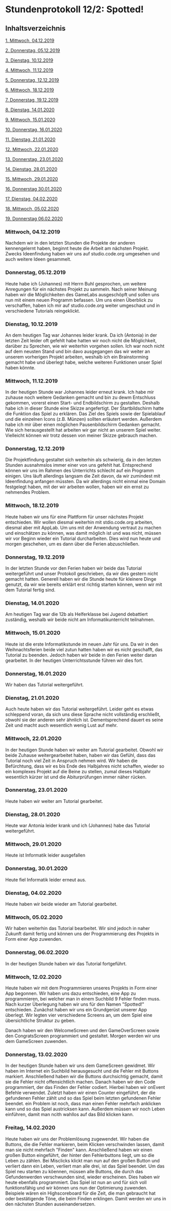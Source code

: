 # Stundenprotokoll 12/2: Spotted!

## Inhaltsverzeichnis

[1. Mittwoch, 04.12.2019](#1)

[2. Donnerstag, 05.12.2019](#2)

[3. Dienstag, 10.12.2019](#3)

[4. Mittwoch, 11.12.2019](#4)

[5. Donnerstag, 12.12.2019](#5)

[6. Mittwoch, 18.12.2019](#6)

[7. Donnerstag, 19.12.2019](#7)

[8. Dienstag, 14.01.2020](#8)

[9. Mittwoch, 15.01.2020](#9)

[10. Donnerstag, 16.01.2020](#10)

[11. Dienstag, 21.01.2020](#11)

[12. Mittwoch, 22.01.2020](#12)

[13. Donnerstag, 23.01.2020](#13)

[14. Dienstag, 28.01.2020](#14)

[15. Mittwoch, 29.01.2020](#15)

[16. Donnerstag 30.01.2020](#16)

[17. Dienstag, 04.02.2020](#17)

[18. Mittwoch, 05.02.2020](#18)

[19. Donnerstag 06.02.2020](#19) 

### Mittwoch, 04.12.2019<a name="1"></a>

Nachdem wir in den letzten Stunden die Projekte der anderen kennengelernt haben, beginnt heute die Arbeit am nächsten Projekt. Zwecks Ideenfindung haben wir uns auf studio.code.org umgesehen und auch weitere Ideen gesammelt.


### Donnerstag, 05.12.2019<a name="2"></a>

Heute habe ich (Johannes) mit Herrn Buhl gesprochen, um weitere Anregungen für ein nächstes Projekt zu sammeln. Nach seiner Meinung haben wir die Möglichkeiten des GameLabs ausgeschöpft und sollen uns nun mit einem neuen Programm befassen. Um uns einen Überblick zu verschaffen, haben ich mir auf studio.code.org weiter umgeschaut und in verschiedene Tutorials reingeklickt.


### Dienstag, 10.12.2019<a name="3"></a>

An dem heutigen Tag war Johannes leider krank. Da ich (Antonia) in der letzten Zeit leider oft gefehlt habe hatten wir noch nicht die Möglichkeit, darüber zu Sprechen, wie wir weiterhin vorgehen sollen. Ich war noch nicht auf dem neusten Stand und bin davo ausgegangen das wir weiter an unserem vorherigen Projekt arbeiten, weshalb ich ein Brainstorming gemacht habe und überlegt habe, welche weiteren Funktionen unser Spiel haben könnte.


### Mittwoch, 11.12.2019<a name="4"></a>

In der heutigen Stunde war Johannes leider erneut krank. Ich habe mir zuhause noch weitere Gedanken gemacht und bin zu dewm Entschluss gekommen, vorerst einen Start- und Endbildschirm zu gestalten. Deshalb habe ich in dieser Stunde eine Skizze angefertigt. Der Startbildschirm hatte die Funktion das Spiel zu erklären. Das Ziel des Spiels sowie der Spielablauf und die einzelnen Icons (z.B. Münzen) sollten erläutert werden. Außerdem habe ich mir über einen möglichen Pausenbildschirm Gedanken gemacht. Wie sich herausgestellt hat arbeiten wir gar nicht an unserem Spiel weiter. Vielleicht können wir trotz dessen von meiner Skizze gebrauch machen.


### Donnerstag, 12.12.2019<a name="5"></a>

Die Projektfindung gestaltet sich weiterhin als schwierig, da in den letzten Stunden ausnahmslos immer einer von uns gefehlt hat. Entsprechend können wir uns im Rahmen des Unterrichts schlecht auf ein Programm einigen. Uns läuft allerdings langsam die Zeit davon, da wir zumindest mit Ideenfindung anfangen müssten. Da wir allerdings nicht einmal eine Domain festgelegt haben, mit der wir arbeiten wollen, haben wir ein ernst zu nehmendes Problem.


### Mittwoch, 18.12.2019<a name="6"></a>

Heute haben wir uns für eine Plattform für unser nächstes Projekt entschieden. Wir wollen diesmal weiterhin mit stdio.code.org arbeiten, diesmal aber mit AppLab. Um uns mit der Anwendung vertraut zu machen und einschätzen zu können, was damit möglich ist und was nicht, müssen wir vor Beginn wieder ein Tutorial durcharbeiten. Dies wird nun heute und morgen geschehen, um es dann über die Ferien abzuschließen.


### Donnerstag, 19.12.2019<a name="7"></a>

In der letzten Stunde vor den Ferien haben wir beide das Tutorial weitergeführt und unser Protokoll geschrieben, da wir dies gestern nicht gemacht hatten. Generell haben wir die Stunde heute für kleinere Dinge genutzt, da wir wie bereits erklärt erst richtig starten können, wenn wir mit dem Tutorial fertig sind.


### Dienstag, 14.01.2020<a name="8"></a>

Am heutigen Tag war die 12b als Helferklasse bei Jugend debattiert zuständig, weshalb wir beide nicht am Informatikunterricht teilnahmen.


### Mittwoch, 15.01.2020<a name="9"></a>

Heute ist die erste Informatikstunde im neuen Jahr für uns. Da wir in den Weihnachtsferien beide viel zutun hatten haben wir es nicht geschafft, das Tutorial zu beenden. Jedoch haben wir beide in den Ferien weiter daran gearbeitet. In der heutigen Unterrichtsstunde führen wir dies fort.


### Donnerstag, 16.01.2020<a name="10"></a>

Wir haben das Tutorial weitergeführt.


### Dienstag, 21.01.2020<a name="11"></a>

Auch heute haben wir das Tutorial weitergeführt. Leider geht es etwas schleppend voran, da sich uns diese Sprache nicht vollständig erschließt, obwohl sie der anderen sehr ähnlich ist. Dementsprechend dauert es seine Zeit und macht auch wesentlich wenig Lust auf mehr.


### Mittwoch, 22.01.2020<a name="12"></a>

In der heutigen Stunde haben wir weiter am Tutorial gearbeitet. Obwohl wir beide Zuhause weitergearbeitet haben, haben wir das Gefühl, dass das Tutorial noch viel Zeit in Anspruch nehmen wird. Wir haben die Befürchtung, dass wir es bis Ende des Halbjahres nicht schaffen, wieder so ein komplexes Projekt auf die Beine zu stellen, zumal dieses Halbjahr wesentlich kürzer ist und die Abiturprüfungen immer näher rücken.


### Donnerstag, 23.01.2020<a name="13"></a>

Heute haben wir weiter am Tutorial gearbeitet.


### Dienstag, 28.01.2020<a name="14"></a>

Heute war Antonia leider krank und ich (Johannes) habe das Tutorial weitergeführt.


### Mittwoch, 29.01.2020<a name="15"></a>

Heute ist Informatik leider ausgefallen


### Donnerstag, 30.01.2020<a name="16"></a>

Heute fiel Informatik leider erneut aus.


### Dienstag, 04.02.2020<a name="17"></a>

Heute haben wir beide wieder am Tutorial gearbeitet.


### Mittwoch, 05.02.2020<a name="18"></a>

Wir haben weiterhin das Tutorial bearbeitet. Wir sind jedoch in naher Zukunft damit fertig und können uns der Programmierung des Projekts in Form einer App zuwenden.


### Donnerstag, 06.02.2020<a name="19"></a>

In der heutigen Stunde haben wir das Tutorial fortgeführt.


### Mittwoch, 12.02.2020

Heute haben wir mit dem Programmieren unseres Projekts in Form einer App begonnen. Wir haben uns dazu entschieden, eine App zu programmieren, bei welcher man in einem Suchbild 9 Fehler finden muss. Nach kurzer Überlegung haben wir uns für den Namen "Spotted!" entschieden. 
Zunächst haben wir uns ein Grundgerüst unserer App überlegt. Wir legten vier verschiedene Screens an, um dem Spiel eine übersichtliche Struktur zu geben. 

Danach haben wir den WelcomeScreen und den GameOverScreen sowie den CongratsScreen programmiert und gestaltet. Morgen werden wir uns dem GameScreen zuwenden.

### Donnerstag, 13.02.2020

In der heutigen Stunde haben wir uns dem GameScreen gewidmet. Wir haben im Internet ein Suchbild herausgesucht und die Fehler mit Buttons markiert. Anschließend haben wir die Buttons durchsichtig gemacht, damit sie die Fehler nicht offensichtlich machen. Danach haben wir den Code programmiert, der das Finden der Fehler codiert. Hierbei haben wir onEvent Befehle verwendet.
Zuletzt haben wir einen Counter eingeführt, der die gefundenen Fehler zählt und so das Spiel beim letzten gefundenen Fehler beendet. ein Problem ist noch, dass man einen Fehler mehrfach anklicken kann und so das Spiel austricksen kann. Außerdem müssen wir noch Leben einführen, damit man ncith wahllos auf das Bild klicken kann.


### Freitag, 14.02.2020

Heute haben wir uns der Problemlösung zugewendet. Wir haben die Buttons, die die Fehler markieren, beim Klicken verschwinden lassen, damit man sie nicht mehrfach "Finden" kann. Anschließend haben wir einen großen Button eingeführt, der hinter den Fehlerbuttons liegt, um so die Leben zu zählen. Bei Misclicks klickt man nun auf den großen Button und verliert dann ein Leben, verliert man alle drei, ist das Spiel beendet. 
Um das Spiel neu starten zu köennen, müssen alle Buttons, die durch das Gefundenwerden verschwunden sind, wieder erscheinen. Dies haben wir heute ebenfalls programmiert. 
Das Spiel ist nun an und für sich voll funktionsfähig und wir können uns nun der Optimierung zuwenden. Beispiele wären ein Highscoreboard für die Zeit, die man gebraucht hat oder bestätigende Töne, die beim Finden erklingen. Damit werden wir uns in den nächsten Stunden auseinandersetzen.

